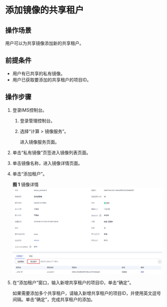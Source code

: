 # 添加镜像的共享租户<a name="ims_01_0311"></a>

## 操作场景<a name="section1929017480119"></a>

用户可以为共享镜像添加新的共享租户。

## 前提条件<a name="section62599647161137"></a>

-   用户有已共享的私有镜像。
-   用户已获取要添加的共享租户的项目ID。

## 操作步骤<a name="section10036709161137"></a>

1.  登录IMS控制台。
    1.  登录管理控制台。
    2.  选择“计算 \> 镜像服务”。

        进入镜像服务页面。

2.  单击“私有镜像”页签进入镜像列表页面。
3.  单击镜像名称，进入镜像详情页面。
4.  单击“添加租户”。

    **图 1**  镜像详情<a name="fig779711915451"></a>  
    ![](figures/镜像详情.png "镜像详情")

5.  在“添加租户”窗口，输入新增共享租户的项目ID，单击“确定”。

    如果需要添加多个共享租户，请输入新增共享租户的项目ID，并使用英文逗号间隔。单击“确定”，完成共享租户的添加。


